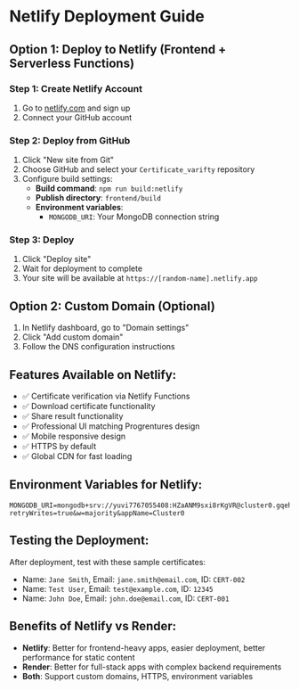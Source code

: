 # Netlify Deployment Guide

## Option 1: Deploy to Netlify (Frontend + Serverless Functions)

### Step 1: Create Netlify Account
1. Go to [netlify.com](https://netlify.com) and sign up
2. Connect your GitHub account

### Step 2: Deploy from GitHub
1. Click "New site from Git"
2. Choose GitHub and select your `Certificate_varifty` repository
3. Configure build settings:
   - **Build command**: `npm run build:netlify`
   - **Publish directory**: `frontend/build`
   - **Environment variables**: 
     - `MONGODB_URI`: Your MongoDB connection string

### Step 3: Deploy
1. Click "Deploy site"
2. Wait for deployment to complete
3. Your site will be available at `https://[random-name].netlify.app`

## Option 2: Custom Domain (Optional)
1. In Netlify dashboard, go to "Domain settings"
2. Click "Add custom domain"
3. Follow the DNS configuration instructions

## Features Available on Netlify:
- ✅ Certificate verification via Netlify Functions
- ✅ Download certificate functionality
- ✅ Share result functionality
- ✅ Professional UI matching Progrentures design
- ✅ Mobile responsive design
- ✅ HTTPS by default
- ✅ Global CDN for fast loading

## Environment Variables for Netlify:
```
MONGODB_URI=mongodb+srv://yuvi7767055408:HZaANM9sxi8rKgVR@cluster0.gqehu6m.mongodb.net/certificateDB?retryWrites=true&w=majority&appName=Cluster0
```

## Testing the Deployment:
After deployment, test with these sample certificates:
- Name: `Jane Smith`, Email: `jane.smith@email.com`, ID: `CERT-002`
- Name: `Test User`, Email: `test@example.com`, ID: `12345`
- Name: `John Doe`, Email: `john.doe@email.com`, ID: `CERT-001`

## Benefits of Netlify vs Render:
- **Netlify**: Better for frontend-heavy apps, easier deployment, better performance for static content
- **Render**: Better for full-stack apps with complex backend requirements
- **Both**: Support custom domains, HTTPS, environment variables
